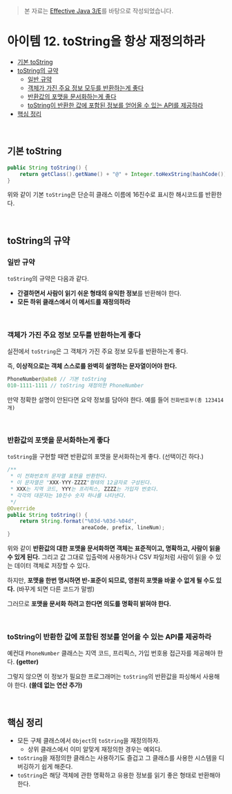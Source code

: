 > 본 자료는 [Effective Java 3/E]()를 바탕으로 작성되었습니다.

# 아이템 12. toString을 항상 재정의하라

- [기본 toString](#기본-tostring)
- [toString의 규약](#tostring의-규약)
  * [일반 규약](#일반-규약)
  * [객체가 가진 주요 정보 모두를 반환하는게 좋다](#객체가-가진-주요-정보-모두를-반환하는게-좋다)
  * [반환값의 포맷을 문서화하는게 좋다](#반환값의-포맷을-문서화하는게-좋다)
  * [toString이 반환한 값에 포함된 정보를 얻어올 수 있는 API를 제공하라](#tostring이-반환한-값에-포함된-정보를-얻어올-수-있는-api를-제공하라)
- [핵심 정리](#핵심-정리)

<br>

## 기본 toString

```java
public String toString() {
    return getClass().getName() + "@" + Integer.toHexString(hashCode());
}
```

위와 같이 기본 `toString`은 단순히 클래스 이름에 16진수로 표시한 해시코드를 반환한다.

<br>

## toString의 규약

### 일반 규약

`toString`의 규약은 다음과 같다.

* **간결하면서 사람이 읽기 쉬운 형태의 유익한 정보**를 반환해야 한다.
* **모든 하위 클래스에서 이 메서드를 재정의하라**

<br>

### 객체가 가진 주요 정보 모두를 반환하는게 좋다

실전에서 `toString`은 그 객체가 가진 주요 정보 모두를 반환하는게 좋다.

즉, **이상적으로는 객체 스스로를 완벽히 설명하는 문자열이어야 한다.**

```java
PhoneNumber@a8e8 // 기본 toString
010-1111-1111 // toString 재정의한 PhoneNumber
```

만약 정확한 설명이 안된다면 요약 정보를 담아야 한다. 예를 들어 `전화번호부(총 123414개)`

<br>

### 반환값의 포맷을 문서화하는게 좋다

`toString`을 구현할 때면 반환값의 포맷을 문서화하는게 좋다. (선택이긴 하다.)

```java
/**
 * 이 전화번호의 문자열 표현을 반환한다.
 * 이 문자열은 "XXX-YYY-ZZZZ"형태의 12글자로 구성된다.
 * XXX는 지역 코드, YYY는 프리픽스, ZZZZ는 가입자 번호다.
 * 각각의 대문자는 10진수 숫자 하나를 나타낸다.
 */
@Override
public String toString() {
    return String.format("%03d-%03d-%04d",
                        areaCode, prefix, lineNum);
}
```

위와 같이 **반환값의 대한 포맷을 문서화하면 객체는 표준적이고, 명확하고, 사람이 읽을 수 있게 된다.** 그리고 값 그대로 입출력에 사용하거나 CSV 파일처럼 사람이 읽을 수 있는 데이터 객체로 저장할 수 있다.

하지만, **포맷을 한번 명시하면 반-표준이 되므로, 영원히 포맷을 바꿀 수 없게 될 수도 있다.** (바꾸게 되면 다른 코드가 말썽)

그러므로 **포맷을 문서화 하려고 한다면 의도를 명확히 밝혀야 한다.**

<br>

### toString이 반환한 값에 포함된 정보를 얻어올 수 있는 API를 제공하라

예컨대 `PhoneNumber` 클래스는 지역 코드, 프리픽스, 가입 번호용 접근자를 제공해야 한다. **(getter)**

그렇지 않으면 이 정보가 필요한 프로그래머는 `toString`의 반환값을 파싱해서 사용해야 한다. **(쓸데 없는 연산 추가)**

<br>

## 핵심 정리

* 모든 구체 클래스에서 `Object`의 `toString`을 재정의하자.
  * 상위 클래스에서 이미 알맞게 재정의한 경우는 예외다.
* `toString`을 재정의한 클래스는 사용하기도 즐겁고 그 클래스를 사용한 시스템을 디버깅하기 쉽게 해준다.
* `toString`은 해당 객체에 관한 명확하고 유용한 정보를 읽기 좋은 형태로 반환해야 한다.